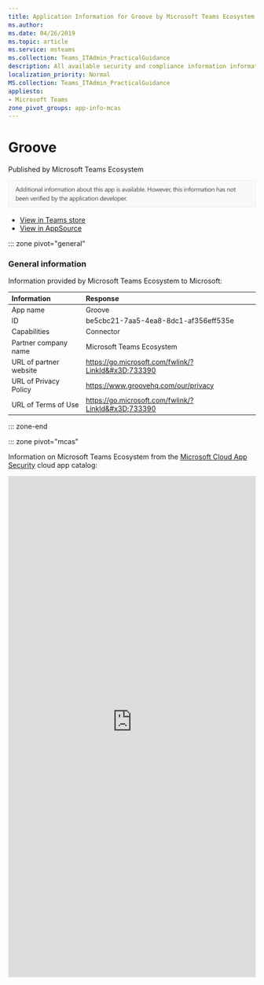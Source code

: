 ```yaml
---
title: Application Information for Groove by Microsoft Teams Ecosystem
ms.author: 
ms.date: 04/26/2019
ms.topic: article
ms.service: msteams
ms.collection: Teams_ITAdmin_PracticalGuidance
description: All available security and compliance information information for Groove, its data handling policies, its Microsoft Cloud App Security app catalog information, and security/compliance information in the CSA STAR registry.
localization_priority: Normal
MS.collection: Teams_ITAdmin_PracticalGuidance
appliesto:
- Microsoft Teams
zone_pivot_groups: app-info-mcas
---
```

# Groove

Published by Microsoft Teams Ecosystem

<img alt="Non-attested image" src="./images/unattested.png" width="650"/>

* <a href="https://teams.microsoft.com/l/app/be5cbc21-7aa5-4ea8-8dc1-af356eff535e" target="_blank">View in Teams store</a>
* <a href="https://appsource.microsoft.com/en-us/product/office/WA104381575" target="_blank">View in AppSource</a>

::: zone pivot="general"

### General information

Information provided by Microsoft Teams Ecosystem to Microsoft:

| **Information** | **Response** |
|:----------------|:-------------|
| App name | Groove |
| ID | be5cbc21-7aa5-4ea8-8dc1-af356eff535e |
| Capabilities | Connector |
| Partner company name | Microsoft Teams Ecosystem |
| URL of partner website | <https://go.microsoft.com/fwlink/?LinkId&#x3D;733390> |
| URL of Privacy Policy | <https://www.groovehq.com/our/privacy> |
| URL of Terms of Use | <https://go.microsoft.com/fwlink/?LinkId&#x3D;733390> |

::: zone-end


::: zone pivot="mcas"

Information on Microsoft Teams Ecosystem from the [Microsoft Cloud App Security](https://www.microsoft.com/en-us/enterprise-mobility-security/cloud-app-security) cloud app catalog:

<iframe height='1020' title='Microsoft Cloud App Security Information' src='https://3ca685143b5b46b4b0e5266dadf2e97c.codepen.website/#/dashboard/21150' frameborder='no'  style='width: 100%;'>

<a href="https://3ca685143b5b46b4b0e5266dadf2e97c.codepen.website/#/dashboard/21150" target="_blank">View in a new tab</a>

::: zone-end

